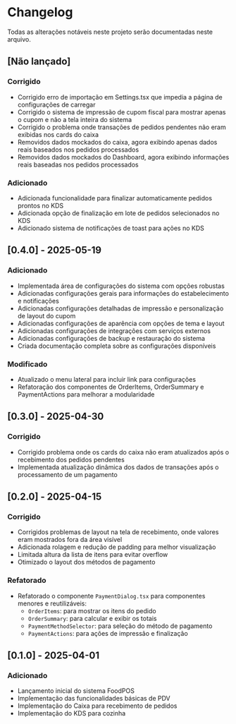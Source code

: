 
# Changelog

Todas as alterações notáveis neste projeto serão documentadas neste arquivo.

## [Não lançado]

### Corrigido
- Corrigido erro de importação em Settings.tsx que impedia a página de configurações de carregar
- Corrigido o sistema de impressão de cupom fiscal para mostrar apenas o cupom e não a tela inteira do sistema
- Corrigido o problema onde transações de pedidos pendentes não eram exibidas nos cards do caixa
- Removidos dados mockados do caixa, agora exibindo apenas dados reais baseados nos pedidos processados
- Removidos dados mockados do Dashboard, agora exibindo informações reais baseadas nos pedidos processados

### Adicionado
- Adicionada funcionalidade para finalizar automaticamente pedidos prontos no KDS
- Adicionada opção de finalização em lote de pedidos selecionados no KDS
- Adicionado sistema de notificações de toast para ações no KDS

## [0.4.0] - 2025-05-19

### Adicionado
- Implementada área de configurações do sistema com opções robustas
- Adicionadas configurações gerais para informações do estabelecimento e notificações
- Adicionadas configurações detalhadas de impressão e personalização de layout do cupom
- Adicionadas configurações de aparência com opções de tema e layout
- Adicionadas configurações de integrações com serviços externos
- Adicionadas configurações de backup e restauração do sistema
- Criada documentação completa sobre as configurações disponíveis

### Modificado
- Atualizado o menu lateral para incluir link para configurações
- Refatoração dos componentes de OrderItems, OrderSummary e PaymentActions para melhorar a modularidade

## [0.3.0] - 2025-04-30

### Corrigido
- Corrigido problema onde os cards do caixa não eram atualizados após o recebimento dos pedidos pendentes
- Implementada atualização dinâmica dos dados de transações após o processamento de um pagamento

## [0.2.0] - 2025-04-15

### Corrigido
- Corrigidos problemas de layout na tela de recebimento, onde valores eram mostrados fora da área visível
- Adicionada rolagem e redução de padding para melhor visualização
- Limitada altura da lista de itens para evitar overflow
- Otimizado o layout dos métodos de pagamento

### Refatorado
- Refatorado o componente `PaymentDialog.tsx` para componentes menores e reutilizáveis:
  - `OrderItems`: para mostrar os itens do pedido
  - `OrderSummary`: para calcular e exibir os totais
  - `PaymentMethodSelector`: para seleção do método de pagamento
  - `PaymentActions`: para ações de impressão e finalização

## [0.1.0] - 2025-04-01

### Adicionado
- Lançamento inicial do sistema FoodPOS
- Implementação das funcionalidades básicas de PDV
- Implementação do Caixa para recebimento de pedidos
- Implementação do KDS para cozinha
